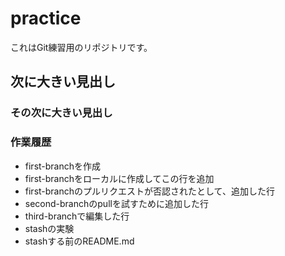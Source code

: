 # practice

これはGit練習用のリポジトリです。

## 次に大きい見出し

### その次に大きい見出し

### 作業履歴

- first-branchを作成
- first-branchをローカルに作成してこの行を追加
- first-branchのプルリクエストが否認されたとして、追加した行
- second-branchのpullを試すために追加した行
- third-branchで編集した行
- stashの実験
- stashする前のREADME.md
